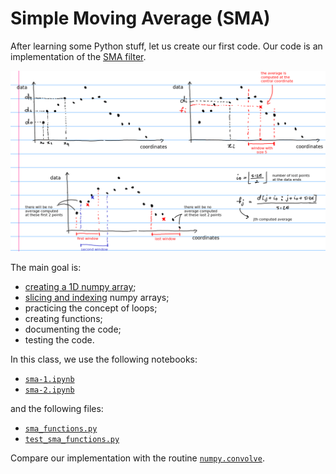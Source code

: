 # Simple Moving Average (SMA)

After learning some Python stuff, let us create our first code. Our code is an
implementation of the [SMA filter](https://en.wikipedia.org/wiki/Moving_average#Simple_moving_average).

<img src='SMA_scheme.png' width = 700>

The main goal is:

* [creating a 1D numpy array](http://docs.scipy.org/doc/numpy/reference/routines.array-creation.html);
* [slicing and indexing](https://numpy.org/doc/stable/reference/arrays.indexing.html) numpy arrays;
* practicing the concept of loops;
* creating functions;
* documenting the code;
* testing the code.

In this class, we use the following notebooks:

* [`sma-1.ipynb`](https://nbviewer.jupyter.org/github/birocoles/Disciplina-metodos-computacionais/blob/master/Content/first_steps_Python/SMA/sma-1.ipynb)
* [`sma-2.ipynb`](https://nbviewer.jupyter.org/github/birocoles/Disciplina-metodos-computacionais/blob/master/Content/first_steps_Python/SMA/sma-2.ipynb)

and the following files:

* [`sma_functions.py`](https://github.com/birocoles/Disciplina-metodos-computacionais/blob/master/Content/first_steps_Python/SMA/sma_functions.py)
* [`test_sma_functions.py`](https://github.com/birocoles/Disciplina-metodos-computacionais/blob/master/Content/first_steps_Python/SMA/test_sma_functions.py)

Compare our implementation with the routine [`numpy.convolve`](https://numpy.org/doc/stable/reference/generated/numpy.convolve.html).
